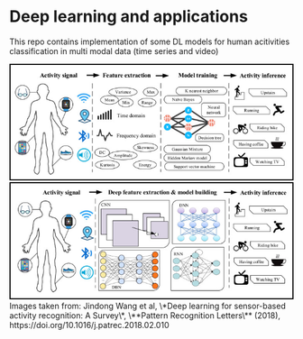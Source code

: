 # Deep learning and applications

This repo contains implementation of some DL models for human acitivities classification in multi modal data (time series and video)

<img src="Images/har1.jpg"/>
<img src="Images/har2.jpg"/>
Images taken from: Jindong Wang et al, \*Deep learning for sensor-based activity recognition: A Survey\*, \**Pattern Recognition Letters\** (2018), https://doi.org/10.1016/j.patrec.2018.02.010

